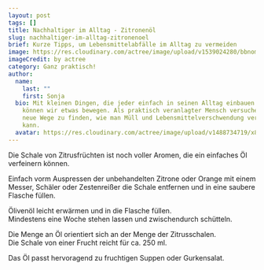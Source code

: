 ```yaml
---
layout: post
tags: []
title: Nachhaltiger im Alltag - Zitronenöl
slug: nachhaltiger-im-alltag-zitronenoel
brief: Kurze Tipps, um Lebensmittelabfälle im Alltag zu vermeiden
image: https://res.cloudinary.com/actree/image/upload/v1539024280/bbnompqym9hlzvx4a0yk.jpg
imageCredit: by actree
category: Ganz praktisch!
author:
  name:
    last: ""
    first: Sonja
  bio: Mit kleinen Dingen, die jeder einfach in seinen Alltag einbauen kann,
    können wir etwas bewegen. Als praktisch veranlagter Mensch versuche ich,
    neue Wege zu finden, wie man Müll und Lebensmittelverschwendung verhindern
    kann.
  avatar: https://res.cloudinary.com/actree/image/upload/v1488734719/x8yjmgb9aevnzug1znrt.jpg
---
```


Die Schale von Zitrusfrüchten ist noch voller Aromen, die ein einfaches Öl verfeinern können.<p>
Einfach vorm Auspressen der unbehandelten Zitrone oder Orange mit einem Messer, Schäler oder Zestenreißer die Schale entfernen und in eine saubere Flasche füllen.<p>
Ölivenöl leicht erwärmen und in die Flasche füllen.<br>
Mindestens eine Woche stehen lassen und zwischendurch schütteln.<p>
Die Menge an Öl orientiert sich an der Menge der Zitrusschalen.<br>
Die Schale von einer Frucht reicht für ca. 250 ml.

Das Öl passt hervoragend zu fruchtigen Suppen oder Gurkensalat.
